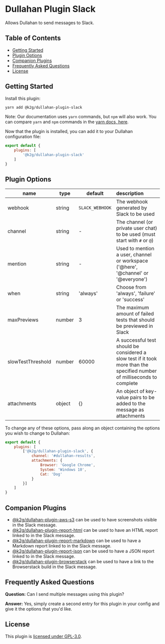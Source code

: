 # Dullahan Plugin Slack
Allows Dullahan to send messages to Slack.

## Table of Contents
- [Getting Started](#getting-started)
- [Plugin Options](#plugin-options)
- [Companion Plugins](#companion-plugins)
- [Frequently Asked Questions](#frequently-asked-questions)
- [License](#license)

## Getting Started
Install this plugin:
```bash
yarn add @k2g/dullahan-plugin-slack
```

Note: Our documentation uses `yarn` commands, but `npm` will also work. You can compare `yarn` and `npm` commands in the [yarn docs, here](https://yarnpkg.com/en/docs/migrating-from-npm#toc-cli-commands-comparison).

Now that the plugin is installed, you can add it to your Dullahan configuration file:
```js
export default {
    plugins: [
        '@k2g/dullahan-plugin-slack'
    ]
}
```

## Plugin Options
| name | type | default | description |
| --- | --- | --- | :--- |
| webhook | string | `SLACK_WEBHOOK` | The webhook generated by Slack to be used |
| channel | string | - | The channel (or private user chat) to be used (must start with `#` or `@`) |
| mention | string | - | Used to mention a user, channel or workspace ('@here', '@channel' or '@everyone') |
| when | string | 'always' | Choose from 'always', 'failure' or 'success' |
| maxPreviews | number | 3 | The maximum amount of failed tests that should be previewed in Slack |
| slowTestThreshold | number | 60000 | A successful test should be considered a slow test if it took more than the specified number of milliseconds to complete |
| attachments | object | {} | An object of key-value pairs to be added to the message as attachments |

To change any of these options, pass along an object containing the options you wish to change to Dullahan:
```js
export default {
    plugins: [
        ['@k2g/dullahan-plugin-slack', {
            channel: '#dullahan-results',
            attachments: {
                Browser: 'Google Chrome',
                System: 'Windows 10',
                Cat: 'Dog'
            }
        }]
    ]
}
```
## Companion Plugins
* [@k2g/dullahan-plugin-aws-s3](../dullahan-plugin-aws-s3) can be used to have screenshots visible in the Slack message.
* [@k2g/dullahan-plugin-report-html](../dullahan-plugin-report-html) can be used to have an HTML report linked to in the Slack message.
* [@k2g/dullahan-plugin-report-markdown](../dullahan-plugin-report-markdown) can be used to have a Markdown report linked to in the Slack message.
* [@k2g/dullahan-plugin-report-json](../dullahan-plugin-report-json) can be used to have a JSON report linked to in the Slack message.
* [@k2g/dullahan-plugin-browserstack](../dullahan-plugin-browserstack) can be used to have a link to the Browserstack build in the Slack message.

## Frequently Asked Questions
**Question:** Can I send multiple messages using this plugin?

**Answer:** Yes, simply create a second entry for this plugin in your config and give it the options that you'd like.

## License

This plugin is [licensed under GPL-3.0](./LICENSE).
